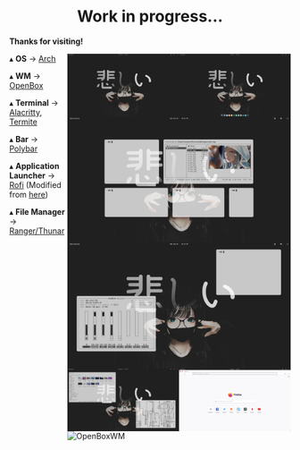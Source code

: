 <h1 align='center'>Work in progress...</h1>

**Thanks for visiting!**

<img src='Desktop.png' alt='OpenBoxWM' align='right' width='400px'/>
<img src='Desktop1.png' alt='OpenBoxWM' align='right' width='400px'/>
<img src='Desktop2.png' alt='OpenBoxWM' align='right' width='400px'/>

   ▴ **OS** -> [Arch](https://archlinux.org/)
   
   ▴ **WM** -> [OpenBox](https://bspwm.org/)

   ▴ **Terminal** -> [Alacritty](https://github.com/alacritty/alacritty), [Termite](https://github.com/thestinger/termite)

   ▴ **Bar** -> [Polybar](https://polybar.github.io/)
   
   ▴ **Application Launcher** -> [Rofi](https://github.com/davatorium/rofi) (Modified from [here](https://github.com/adi1090x/rofi))

   ▴ **File Manager** -> [Ranger/Thunar](#)
